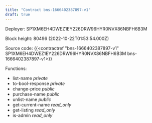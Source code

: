 ```yaml
---
title: "Contract bns-1666402387897-v1"
draft: true
---
```

Deployer: SP1XM6EH4DWEZ1EY226DRW96HYR0NVX86NBFH6B3M


 



Block height: 80496 (2022-10-22T01:53:54.000Z)

Source code: {{<contractref "bns-1666402387897-v1" SP1XM6EH4DWEZ1EY226DRW96HYR0NVX86NBFH6B3M bns-1666402387897-v1>}}

Functions:

* list-name _private_
* to-bool-response _private_
* change-price _public_
* purchase-name _public_
* unlist-name _public_
* get-current-name _read_only_
* get-listing _read_only_
* is-admin _read_only_

